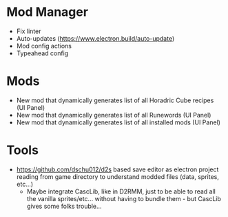 # Mod Manager

- Fix linter
- Auto-updates (https://www.electron.build/auto-update)
- Mod config actions
- Typeahead config

# Mods

- New mod that dynamically generates list of all Horadric Cube recipes (UI Panel)
- New mod that dynamically generates list of all Runewords (UI Panel)
- New mod that dynamically generates list of all installed mods (UI Panel)

# Tools

- https://github.com/dschu012/d2s based save editor as electron project reading from game directory to understand modded files (data, sprites, etc...)
  - Maybe integrate CascLib, like in D2RMM, just to be able to read all the vanilla sprites/etc... without having to bundle them - but CascLib gives some folks trouble...
